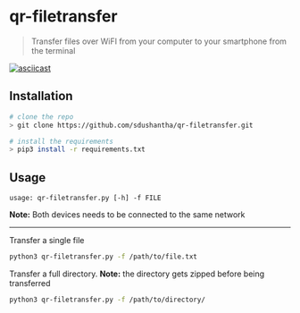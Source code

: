 # qr-filetransfer
> Transfer files over WiFI from your computer to your smartphone from the terminal

[![asciicast](https://asciinema.org/a/173861.png)](https://asciinema.org/a/173861)

## Installation

```bash
# clone the repo
> git clone https://github.com/sdushantha/qr-filetransfer.git

# install the requirements
> pip3 install -r requirements.txt
```


## Usage
```
usage: qr-filetransfer.py [-h] -f FILE
```

**Note:** Both devices needs to be connected to the same network

---

Transfer a single file
```bash
python3 qr-filetransfer.py -f /path/to/file.txt
```


Transfer a full directory. **Note:** the directory gets zipped before being transferred
```bash
python3 qr-filetransfer.py -f /path/to/directory/
```
